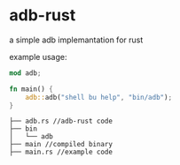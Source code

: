 # adb-rust
a simple adb implemantation for rust

example usage: 

```rust
mod adb;

fn main() {
    adb::adb("shell bu help", "bin/adb");
}
```
```
├── adb.rs //adb-rust code
├── bin
│   └── adb
├── main //compiled binary
├── main.rs //example code
```
